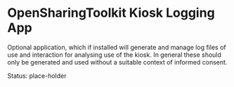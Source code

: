 # OpenSharingToolkit Kiosk Logging App

Optional application, which if installed will generate and manage log files of use and interaction for analysing use of the kiosk. In general these should only be generated and used without a suitable context of informed consent.

Status: place-holder

